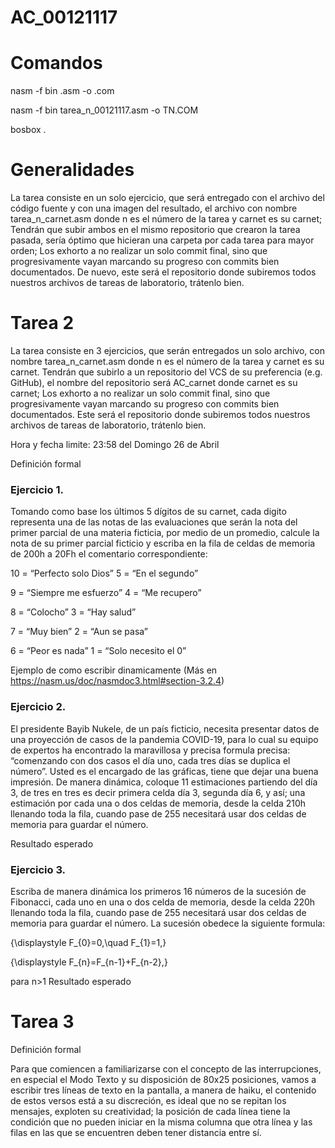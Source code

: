 # AC_00121117

# Comandos
nasm -f bin <nombre>.asm -o <nombre>.com

nasm -f bin tarea_n_00121117.asm -o TN.COM

bosbox .

# Generalidades

La tarea consiste en un solo ejercicio, que será entregado con el archivo del código fuente y con una imagen del resultado, el archivo con nombre tarea_n_carnet.asm donde n es el número de la tarea y carnet es su carnet; Tendrán que subir ambos en el mismo repositorio que crearon la tarea pasada, sería óptimo que hicieran una carpeta por cada tarea para mayor orden; Los exhorto a no realizar un solo commit final, sino que progresivamente vayan marcando su progreso con commits bien documentados. De nuevo, este será el repositorio donde subiremos todos nuestros archivos de tareas de laboratorio, trátenlo bien.


# Tarea 2
La tarea consiste en 3 ejercicios, que serán entregados un solo archivo, con nombre tarea_n_carnet.asm donde n es el número de la tarea y carnet es su carnet. Tendrán que subirlo a un repositorio del VCS de su preferencia (e.g. GitHub), el nombre del repositorio será AC_carnet donde carnet es su carnet; Los exhorto a no realizar un solo commit final, sino que progresivamente vayan marcando su progreso con commits bien documentados. Este será el repositorio donde subiremos todos nuestros archivos de tareas de laboratorio, trátenlo bien.

Hora y fecha limite: 23:58 del Domingo 26 de Abril

Definición formal

### Ejercicio 1. 
Tomando como base los últimos 5 dígitos de su carnet, cada digito representa una de las notas de las evaluaciones que serán la nota del primer parcial de una materia ficticia, por medio de un promedio, calcule la nota de su primer parcial ficticio y escriba en la fila de celdas de memoria de 200h a 20Fh el comentario correspondiente:

10 = “Perfecto solo Dios”                                         5 = “En el segundo”

9 = “Siempre me esfuerzo”                                    4 = “Me recupero”

8 = “Colocho”                                                             3 = “Hay salud”

7 = “Muy bien”                                                            2 = “Aun se pasa”

6 = “Peor es nada”                                                   1 = “Solo necesito el 0”

Ejemplo de como escribir dinamicamente (Más en https://nasm.us/doc/nasmdoc3.html#section-3.2.4)



### Ejercicio 2.
El presidente Bayib Nukele, de un país ficticio, necesita presentar datos de una proyección de casos de la pandemia COVID-19, para lo cual su equipo de expertos ha encontrado la maravillosa y precisa formula precisa: “comenzando con dos casos el día uno, cada tres días se duplica el número”. Usted es el encargado de las gráficas, tiene que dejar una buena impresión. De manera dinámica, coloque 11 estimaciones partiendo del día 3, de tres en tres es decir primera celda día 3, segunda día 6, y así; una estimación por cada una o dos celdas de memoria, desde la celda 210h llenando toda la fila, cuando pase de 255 necesitará usar dos celdas de memoria para guardar el número.

Resultado esperado

### Ejercicio 3.
Escriba de manera dinámica los primeros 16 números de la sucesión de Fibonacci, cada uno en una o dos celda de memoria, desde la celda 220h llenando toda la fila, cuando pase de 255 necesitará usar dos celdas de memoria para guardar el número. La sucesión obedece la siguiente formula:

{\displaystyle F_{0}=0,\quad F_{1}=1,}  

{\displaystyle F_{n}=F_{n-1}+F_{n-2},}

para n>1
Resultado esperado 

# Tarea 3

Definición formal

Para que comiencen a familiarizarse con el concepto de las interrupciones, en especial el Modo Texto y su disposición de 80x25 posiciones, vamos a escribir tres líneas de texto en la pantalla, a manera de haiku, el contenido de estos versos está a su discreción, es ideal que no se repitan los mensajes, exploten su creatividad; la posición de cada línea tiene la condición que no pueden iniciar en la misma columna que otra línea y las filas en las que se encuentren deben tener distancia entre sí.